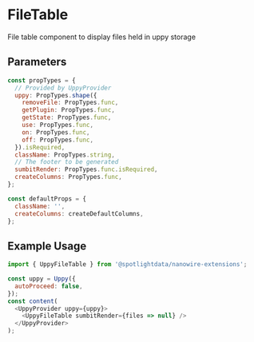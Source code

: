 # FileTable

File table component to display files held in uppy storage

## Parameters

```javascript
const propTypes = {
  // Provided by UppyProvider
  uppy: PropTypes.shape({
    removeFile: PropTypes.func,
    getPlugin: PropTypes.func,
    getState: PropTypes.func,
    use: PropTypes.func,
    on: PropTypes.func,
    off: PropTypes.func,
  }).isRequired,
  className: PropTypes.string,
  // The footer to be generated
  sumbitRender: PropTypes.func.isRequired,
  createColumns: PropTypes.func,
};

const defaultProps = {
  className: '',
  createColumns: createDefaultColumns,
};
```

## Example Usage

```javascript
import { UppyFileTable } from '@spotlightdata/nanowire-extensions';

const uppy = Uppy({
  autoProceed: false,
});
const content(
  <UppyProvider uppy={uppy}>
    <UppyFileTable sumbitRender={files => null} />
  </UppyProvider>
);
```
